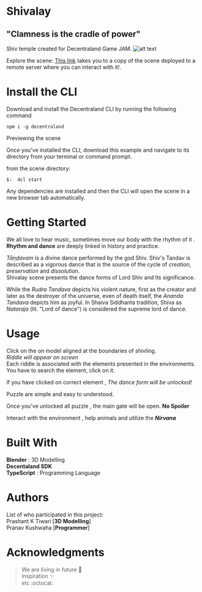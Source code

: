# Shivalay
## "Clamness is the cradle of power"
Shiv temple created for Decentraland Game JAM.
![alt text](https://github.com/TheBossBaby/Shiv-Temple/blob/master/screenshots/1.jpeg)

Explore the scene: [This link](http://export.godfrey.now.sh/) takes you to a copy of the scene deployed to a remote server where you can interact with it!.

# Install the CLI

Download and install the Decentraland CLI by running the following command
```
npm i -g decentraland
```

Previewing the scene

Once you've installed the CLI, download this example and navigate to its directory from your terminal or command prompt.

from the scene directory:
```
$:  dcl start
```

Any dependencies are installed and then the CLI will open the scene in a new browser tab automatically.

# Getting Started
We all love to hear music, sometimes move our body with the rhythm of it .<br/>
**Rhythm and dance** are deeply linked in history and practice.

_Tāṇḍavam_ is a divine dance performed by the god Shiv. Shiv's Tandav is described as a vigorous dance that is the source of the cycle of _creation, preservation_ and _dissolution_.
<br/>
Shivalay scene presents the dance forms of Lord Shiv and Its significance. <br/>

While the _Rudra Tandava_ depicts his violent nature, first as the creator and later as the destroyer of the universe, even of death itself, the _Ananda Tandava_ depicts him as joyful. In Shaiva Siddhanta tradition, Shiva as _Nataraja_ (lit. "Lord of dance") is considered the supreme lord of dance.

# Usage

Click on the on model aligned at the boundaries of shivling.<br/>
_Riddle will appear on screen_<br/>
Each riddle is associated with the elements presented in the environments. You have to search the element, click on it.

If you have clicked on correct element , _The dance form will be unlocked!_ <br/>

Puzzle are simple and easy to understood.

Once you've unlocked all puzzle , the main gate will be open. **No Spoiler**

Interact with the environment , help animals and utilize the **_Nirvana_**



# Built With
**Blender** : 3D Modelling</br>
**Decentaland SDK** </br>
**TypeScript** : Programming Language

# Authors
List of who participated in this project:<br/>
Prashant K Tiwari [**3D Modelling**] <br/>
Pranav Kushwaha [**Programmer**] <br/>

# Acknowledgments
>We are living in future :rocket:<br/>
>Inspiration :sparkles: <br/>
>etc :octocat:
